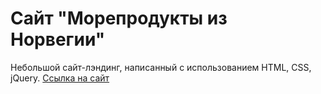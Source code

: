 # Сайт "Морепродукты из Норвегии"

Небольшой сайт-лэндинг, написанный с использованием HTML, CSS, jQuery. 
[Ссылка на сайт](https://artyom-nazaroff.github.io/seafood-website/)
